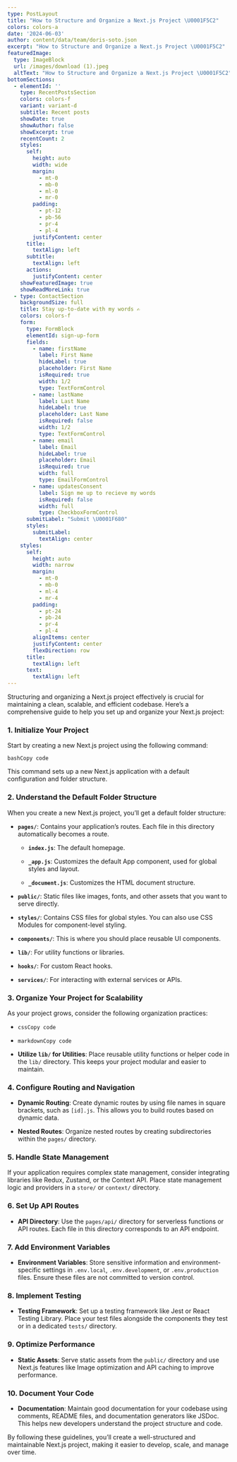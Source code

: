 ```yaml
---
type: PostLayout
title: "How to Structure and Organize a Next.js Project \U0001F5C2️"
colors: colors-a
date: '2024-06-03'
author: content/data/team/doris-soto.json
excerpt: "How to Structure and Organize a Next.js Project \U0001F5C2️"
featuredImage:
  type: ImageBlock
  url: /images/download (1).jpeg
  altText: "How to Structure and Organize a Next.js Project \U0001F5C2️"
bottomSections:
  - elementId: ''
    type: RecentPostsSection
    colors: colors-f
    variant: variant-d
    subtitle: Recent posts
    showDate: true
    showAuthor: false
    showExcerpt: true
    recentCount: 2
    styles:
      self:
        height: auto
        width: wide
        margin:
          - mt-0
          - mb-0
          - ml-0
          - mr-0
        padding:
          - pt-12
          - pb-56
          - pr-4
          - pl-4
        justifyContent: center
      title:
        textAlign: left
      subtitle:
        textAlign: left
      actions:
        justifyContent: center
    showFeaturedImage: true
    showReadMoreLink: true
  - type: ContactSection
    backgroundSize: full
    title: Stay up-to-date with my words ✍️
    colors: colors-f
    form:
      type: FormBlock
      elementId: sign-up-form
      fields:
        - name: firstName
          label: First Name
          hideLabel: true
          placeholder: First Name
          isRequired: true
          width: 1/2
          type: TextFormControl
        - name: lastName
          label: Last Name
          hideLabel: true
          placeholder: Last Name
          isRequired: false
          width: 1/2
          type: TextFormControl
        - name: email
          label: Email
          hideLabel: true
          placeholder: Email
          isRequired: true
          width: full
          type: EmailFormControl
        - name: updatesConsent
          label: Sign me up to recieve my words
          isRequired: false
          width: full
          type: CheckboxFormControl
      submitLabel: "Submit \U0001F680"
      styles:
        submitLabel:
          textAlign: center
    styles:
      self:
        height: auto
        width: narrow
        margin:
          - mt-0
          - mb-0
          - ml-4
          - mr-4
        padding:
          - pt-24
          - pb-24
          - pr-4
          - pl-4
        alignItems: center
        justifyContent: center
        flexDirection: row
      title:
        textAlign: left
      text:
        textAlign: left
---
```

Structuring and organizing a Next.js project effectively is crucial for maintaining a clean, scalable, and efficient codebase. Here’s a comprehensive guide to help you set up and organize your Next.js project:

### 1. **Initialize Your Project**

Start by creating a new Next.js project using the following command:

```
bashCopy code
```

This command sets up a new Next.js application with a default configuration and folder structure.

### 2. **Understand the Default Folder Structure**

When you create a new Next.js project, you’ll get a default folder structure:

*   **`pages/`**: Contains your application’s routes. Each file in this directory automatically becomes a route.

    *   **`index.js`**: The default homepage.

    *   **`_app.js`**: Customizes the default App component, used for global styles and layout.

    *   **`_document.js`**: Customizes the HTML document structure.

*   **`public/`**: Static files like images, fonts, and other assets that you want to serve directly.

*   **`styles/`**: Contains CSS files for global styles. You can also use CSS Modules for component-level styling.

*   **`components/`**: This is where you should place reusable UI components.

*   **`lib/`**: For utility functions or libraries.

*   **`hooks/`**: For custom React hooks.

*   **`services/`**: For interacting with external services or APIs.

### 3. **Organize Your Project for Scalability**

As your project grows, consider the following organization practices:

*   ```
    cssCopy code
    ```

*   ```
    markdownCopy code
    ```

*   **Utilize `lib/` for Utilities**: Place reusable utility functions or helper code in the `lib/` directory. This keeps your project modular and easier to maintain.

### 4. **Configure Routing and Navigation**

*   **Dynamic Routing**: Create dynamic routes by using file names in square brackets, such as `[id].js`. This allows you to build routes based on dynamic data.

*   **Nested Routes**: Organize nested routes by creating subdirectories within the `pages/` directory.

### 5. **Handle State Management**

If your application requires complex state management, consider integrating libraries like Redux, Zustand, or the Context API. Place state management logic and providers in a `store/` or `context/` directory.

### 6. **Set Up API Routes**

*   **API Directory**: Use the `pages/api/` directory for serverless functions or API routes. Each file in this directory corresponds to an API endpoint.

### 7. **Add Environment Variables**

*   **Environment Variables**: Store sensitive information and environment-specific settings in `.env.local`, `.env.development`, or `.env.production` files. Ensure these files are not committed to version control.

### 8. **Implement Testing**

*   **Testing Framework**: Set up a testing framework like Jest or React Testing Library. Place your test files alongside the components they test or in a dedicated `tests/` directory.

### 9. **Optimize Performance**

*   **Static Assets**: Serve static assets from the `public/` directory and use Next.js features like Image optimization and API caching to improve performance.

### 10. **Document Your Code**

*   **Documentation**: Maintain good documentation for your codebase using comments, README files, and documentation generators like JSDoc. This helps new developers understand the project structure and code.

By following these guidelines, you’ll create a well-structured and maintainable Next.js project, making it easier to develop, scale, and manage over time.
